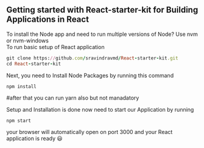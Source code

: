 ## Getting started with React-starter-kit for Building Applications in React

To install the Node app and need to run multiple versions of Node? Use nvm or nvm-windows  
To run basic setup of React application 

```ruby
git clone https://github.com/sravindravmd/React-starter-kit.git
cd React-starter-kit
```
Next, you need to Install Node Packages by running this command

```console
npm install 
```
#after that you can run yarn also but not manadatory

Setup and Installation is done now need to start our Application by running 

```console
npm start 
```
your browser will automatically open on port 3000 and your React application is ready :smiley: